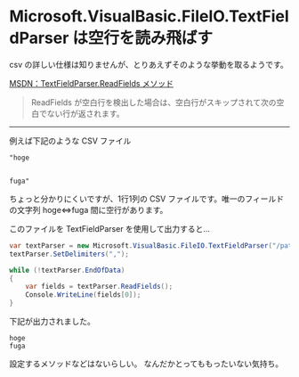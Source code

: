 # Microsoft.VisualBasic.FileIO.TextFieldParser は空行を読み飛ばす

csv の詳しい仕様は知りませんが、とりあえずそのような挙動を取るようです。

[MSDN：TextFieldParser.ReadFields メソッド ](http://msdn.microsoft.com/ja-jp/library/microsoft.visualbasic.fileio.textfieldparser.readfields%28v=vs.110%29.aspx)

> ReadFields が空白行を検出した場合は、空白行がスキップされて次の空白でない行が返されます。

-----

例えば下記のような CSV ファイル

```test.csv
"hoge


fuga"
```

ちょっと分かりにくいですが、1行1列の CSV ファイルです。唯一のフィールドの文字列 hoge⇔fuga 間に空行があります。

このファイルを TextFieldParser を使用して出力すると…

```csharp
var textParser = new Microsoft.VisualBasic.FileIO.TextFieldParser("/path/to/test.csv");
textParser.SetDelimiters(",");

while (!textParser.EndOfData)
{
	var fields = textParser.ReadFields();
	Console.WriteLine(fields[0]);
}
```

下記が出力されました。

```
hoge
fuga
```

設定するメソッドなどはないらしい。
なんだかとってももったいない気持ち。
